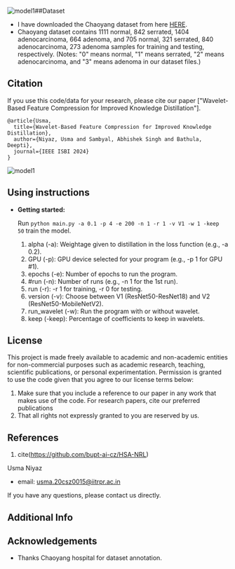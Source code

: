 ![model1](https://github.com/UsmaBhat/Wavelet-Based-Feature-Compression-for-Improved-Knowledge-Distillation/assets/161701323/a47a2ef7-b2ea-43a1-9f84-3d67a3008c6c)##Dataset
- I have downloaded the Chaoyang dataset from here [HERE](https://bupt-ai-cz.github.io/HSA-NRL/).
-  Chaoyang dataset contains 1111 normal, 842 serrated, 1404 adenocarcinoma, 664 adenoma, and 705 normal, 321 serrated, 840 adenocarcinoma, 273 adenoma samples for training and testing, respectively. (Notes: "0" means normal, "1" means serrated, "2" means adenocarcinoma, and "3" means adenoma in our dataset files.)

## Citation
If you use this code/data for your research, please cite our paper ["Wavelet-Based Feature Compression for Improved Knowledge Distillation"].
```
@article{Usma,
  title={Wavelet-Based Feature Compression for Improved Knowledge Distillation},
  author={Niyaz, Usma and Sambyal, Abhishek Singh and Bathula, Deepti},
  journal={IEEE ISBI 2024}
}
```


![model1](https://github.com/UsmaBhat/Wavelet-Based-Feature-Compression-for-Improved-Knowledge-Distillation/assets/161701323/31d98878-3b22-42cc-9696-7d2cb3826808)

## Using instructions

- **Getting started:**

    Run `python main.py -a 0.1 -p 4 -e 200 -n 1 -r 1 -v V1 -w 1 -keep 50`  train the model.
    1. alpha (-a): Weightage given to distillation in the loss function (e.g., -a 0.2).
    2. GPU (-p): GPU device selected for your program (e.g., -p 1 for GPU #1).
    3. epochs (-e): Number of epochs to run the program.
    4. #run (-n): Number of runs (e.g., -n 1 for the 1st run).
    5. run (-r): -r 1 for training, -r 0 for testing.
    6. version (-v): Choose between V1 (ResNet50-ResNet18) and V2 (ResNet50-MobileNetV2).
    7. run_wavelet (-w): Run the program with or without wavelet.
    8. keep (-keep): Percentage of coefficients to keep in wavelets.



## License

This project is made freely available to academic and non-academic entities for non-commercial purposes such as academic research, teaching, scientific publications, or personal experimentation. Permission is granted to use the code  given that you agree to our license terms below:

1. Make sure that you include a reference to our paper in any work that makes use of the code. For research papers, cite our preferred publications
2. That all rights not expressly granted to you are reserved by us.




## References
1. cite(https://github.com/bupt-ai-cz/HSA-NRL)



Usma Niyaz
- email: usma.20csz0015@iitrpr.ac.in


If you have any questions, please contact us directly.

## Additional Info



## Acknowledgements

- Thanks Chaoyang hospital for dataset annotation.
